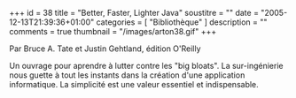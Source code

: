 +++
id = 38
title = "Better, Faster, Lighter Java"
soustitre = ""
date = "2005-12-13T21:39:36+01:00"
categories = [ "Bibliothèque" ]
description = ""
comments = true
thumbnail = "/images/arton38.gif"
+++

<div class="chapo">Par Bruce A. Tate et Justin Gehtland, édition O'Reilly</div>

Un ouvrage pour aprendre à lutter contre les "big bloats". La sur-ingénierie nous guette à tout les instants dans la création d'une application informatique. La simplicité est une valeur essentiel et indispensable.
